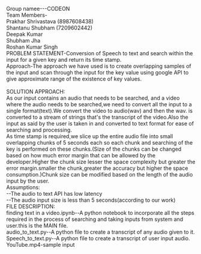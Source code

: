 Group namee---CODEON<br />
Team Members-<br />
Prakhar Shrivastava (8987608438)<br />
Shantanu Shubham (7209602442)<br />
Deepak Kumar<br />
Shubham Jha<br />
Roshan Kumar Singh<br />
PROBLEM STATEMENT-Conversion of Speech to text and search within the input for a given key and return its time stamp.<br />
Approach-The approach we have used is to create overlapping samples of the input and scan through the input for the key value using google API to give approximate range of the existence of key values.<br />
<br />
SOLUTION APPROACH:<br />
As our input contains an audio that needs to be searched, and a video where the audio needs to be searched,we need to convert all the input to a single format(text).We convert the video to audio(wav) and then the wav. is converted to a stream of strings that's the transcript of the video.Also the input as said by the user is taken in and converted to text format for ease of searching and processing.<br />As time stamp is required,we slice up the entire audio file into small overlapping chunks of 5 seconds each so each chunk and searching of the key is performed on these chunks.(Size of the chunks can be changed based on how much error margin that can be allowed by the developer.Higher the chunk size lesser the space complexity but greater the error margin.smaller the chunk,greater the accuracy but higher the space consumption.)Chunk size can be modified based on the length of the audio input by the user.<br />
Assumptions:<br />
--The audio to text API has low latency<br />
--The audio input size is less than 5 seconds(according to our work)<br />
FILE DESCRIPTION:<br />
finding text in a video.ipynb--A python notebook to incorporate all the steps required in the process of searching and taking inputs from system and user.this is the MAIN file.<br />
audio_to_text.py--A python file to create a transcript of any audio given to it.<br />
Speech_to_text.py--A python file to create a transcript of user input audio.<br />
YouTube.mp4-sample input<br />

